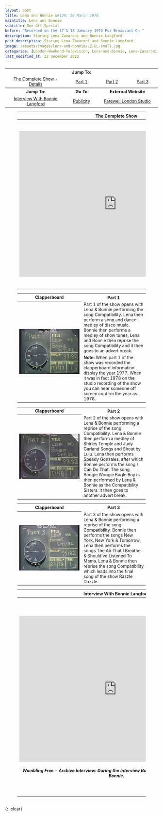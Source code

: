 ```yaml
---
layout: post
title: Lena and Bonnie &#124; 26 March 1978
maintitle: Lena and Bonnie
subtitle: One Off Special
before: "Recorded on the 17 & 18 January 1978 For Broadcast On "
description: Staring Lena Zavaroni and Bonnie Langford
post_description: Staring Lena Zavaroni and Bonnie Langford.
image: /assets/images/lena-and-bonnie/LZ-BL-small.jpg
categories: [London-Weekend-Television, Lena-and-Bonnie, Lena-Zavaroni, Bonnie-Langford, OnThisDay17January, OnThisDay18January, OnThisDay26March]
last_modified_at: 23 December 2023
---
```


<table>
<tr align="center">
<th colspan="4">Jump To:</th>
</tr>

<tr align="center">
<td style="width:40%;"><a href="#infobox1">The Complete Show - Details</a></td>
<td style="width:20%;"><a href="#infobox2">Part 1</a></td>
<td style="width:20%;"><a href="#infobox3">Part 2</a></td>
<td style="width:20%;"><a href="#infobox4">Part 3</a></td>
</tr>
<tr align="center">
<th>Jump To:</th><th>Go To</th><th colspan="2">External Website</th>
</tr>
<tr align="center">
<td><a href="#infobox5">Interview With Bonnie Langford</a></td>
<td><a href="/1978-03-26-publicity-for-lena-and-bonnie">Publicity</a></td>
<td colspan="2"><a class="external-link" href="https://stevefullerphoto.com/article/farewell-london-studios">Farewell London Studio</a></td>
</tr>
</table>

<figure class="fig3">
<table>
<tr id="infobox1"><th>The Complete Show</th><th colspan="2">Details</th></tr>
<tr>
<th rowspan="2" class="top" style="width:50%;"><div class="responsive-video"><iframe width="640px" height="480px" src="https://www.youtube.com/embed/Xb_1Gj5cV8c?rel=0&showinfo=1" frameborder="0" allowfullscreen=""></iframe></div></th>
</tr>
<tr><td class="top">
<p>Lena and Bonnie was recorded on the 17 & 18 January 1978 at the Kent House Studios and was broadcast by London Weekend Television (LWT) on the 26 of March 1978.</p>
<p>It was a one-off special starring Lena Zavaroni and Bonnie Langford.</p>
</td></tr>
</table>
</figure>

<figure class="fig3">
<table>
<tr id="infobox2"><th>Clapperboard</th><th>Part 1</th></tr>
<tr>
<th rowspan="3" class="top" style="width:50%;"><img src="/assets/images/lena-and-bonnie/clapperboard-01.png" class="full-width"></th>
</tr>
<tr><td>Part 1 of the show opens with Lena & Bonnie performing the song Compatibility. Lena then perform a song and dance medley of disco music. Bonnie then performs a medley of show tunes, Lena and Bonnie then reprise the song Compatibility and it then goes to an advert break.</td></tr>
<tr><td><strong>Note:</strong> When part 1 of the show was recorded the clapperboard information display the year 1977, When it was in fact 1978 on the studio recording of the show you can hear someone off screen confirm the year as 1978.</td></tr>
</table>
</figure>

<figure class="fig3">
<table>
<tr id="infobox3"><th>Clapperboard</th><th>Part 2</th></tr>
<tr>
<th rowspan="2" class="top" style="width:50%;"><img src="/assets/images/lena-and-bonnie/clapperboard-02.png" class="full-width"></th>
</tr>
<tr><td>Part 2 of the show opens with Lena & Bonnie performing a reprise of the song Compatibility. Lena & Bonnie then perform a medley of Shirley Temple and Judy Garland Songs and Shout by Lulu. Lena then performs Speedy Gonzales, after which Bonnie performs the song I Can Do That. The song Boogie Woogie Bugle Boy is then performed by Lena & Bonnie as the Compatibility Sisters. It then goes to another advert break.</td></tr>
</table>
</figure>

<figure class="fig3">
<table>
<tr id="infobox4"><th>Clapperboard</th><th>Part 3</th></tr>
<tr>
<th rowspan="2" class="top" style="width:50%;"><img src="/assets/images/lena-and-bonnie/clapperboard-03.png" class="full-width"></th>
</tr>
<tr><td>Part 3 of the show opens with Lena & Bonnie performing a reprise of the song Compatibility. Bonnie then performs the songs New York, New York & Tomorrow, Lena then performs the songs The Air That I Breathe & Should've Listened To Mama. Lena & Bonnie then reprise the song Compatibility which leads into the final song of the show Razzle Dazzle.</td></tr>
</table>
</figure>

<figure class="fig3">
<table>
<tr id="infobox5"><th>Interview With Bonnie Langford</th><th colspan="2">Credits</th></tr>
<tr>
<th rowspan="17" class="top" style="width:50%;"><div class="responsive-video"><iframe width="640px" height="480px" src="https://www.youtube.com/embed/q5Dw571MQxg?rel=0&showinfo=1" frameborder="0" allowfullscreen=""></iframe></div><br /><cite>Wombling Free - Archive Interview: During the interview Bonnie also talks about Lena and Bonnie.</cite></th>
</tr>
<tr><th>Starring</th><td>Lena Zavaroni</td></tr>
<tr><th>Starring</th><td>Bonnie Langford</td></tr>
<tr><th>Genre</th><td>Musical</td></tr>
<tr><th>Opening theme</th><td>Compatibility</td></tr>
<tr><th>Closing Theme</th><td>Compatibility (instrumental)</td></tr>
<tr><th>Composer</th><td>Alyn Ainsworth</td></tr>
<tr><th>Written by</th><td>Ken Hoare</td></tr>
<tr><th>Directed by</th><td>John Kaye Cooper</td></tr>
<tr><th>Producer</th><td>John Kaye Cooper</td></tr>
<tr><th>Executive Producer</th><td>David Bell</td></tr>
<tr><th>Country of Origin</th><td>Great Britain</td></tr>
<tr><th>Location</th><td>Kent House Studio</td></tr>
<tr><th>Picture Format</th><td>4:3</td></tr>
<tr><th>Executive Producer</th><td>David Bell</td></tr>
<tr><th>Original airing</th><td>26 March 1978</td></tr>
<tr><th>Production company</th><td>London Weekend Television (LWT)</td></tr>
</table>
</figure>

<br />{: .clear}

